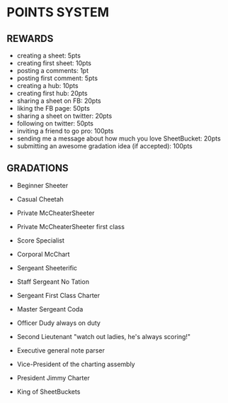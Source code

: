 POINTS SYSTEM
=============

REWARDS
-------

- creating a sheet: 5pts
- creating first sheet: 10pts
- posting a comments: 1pt
- posting first comment: 5pts
- creating a hub: 10pts
- creating first hub: 20pts
- sharing a sheet on FB: 20pts
- liking the FB page: 50pts
- sharing a sheet on twitter: 20pts
- following on twitter: 50pts
- inviting a friend to go pro: 100pts
- sending me a message about how much you love SheetBucket: 20pts
- submitting an awesome gradation idea (if accepted): 100pts

GRADATIONS
----------

- Beginner Sheeter
- Casual Cheetah
- Private McCheaterSheeter
- Private McCheaterSheeter first class
- Score Specialist
- Corporal McChart
- Sergeant Sheeterific
- Staff Sergeant No Tation
- Sergeant First Class Charter
- Master Sergeant Coda
- Officer Dudy always on duty
- Second Lieutenant "watch out ladies, he's always scoring!"

- Executive general note parser
- Vice-President of the charting assembly
- President Jimmy Charter
- King of SheetBuckets
